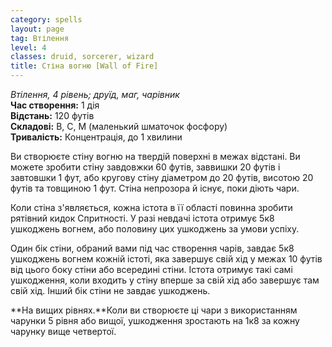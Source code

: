 ```yaml
---
category: spells
layout: page
tag: Втілення
level: 4
classes: druid, sorcerer, wizard
title: Стіна вогню [Wall of Fire]
---
```


_Втілення, 4 рівень; друїд, маг, чарівник_    
**Час створення:** 1 дія    
**Відстань:** 120 футів    
**Складові:** В, С, М (маленький шматочок фосфору)    
**Тривалість:** Концентрація, до 1 хвилини    

Ви створюєте стіну вогню на твердій поверхні в межах відстані. Ви можете зробити стіну завдовжки 60 футів, заввишки 20 футів і завтовшки 1 фут, або кругову стіну діаметром до 20 футів, висотою 20 футів та товщиною 1 фут. Стіна непрозора й існує, поки діють чари.    

Коли стіна з'являється, кожна істота в її області повинна зробити рятівний кидок Спритності. У разі невдачі істота отримує 5к8 ушкоджень вогнем, або половину цих ушкоджень за умови успіху.    

Один бік стіни, обраний вами під час створення чарів, завдає 5к8 ушкоджень вогнем кожній істоті, яка завершує свій хід у межах 10 футів від цього боку стіни або всередині стіни. Істота отримує такі самі ушкодження, коли входить у стіну вперше за свій хід або завершує там свій хід. Інший бік стіни не завдає ушкоджень.   

**На вищих рівнях.**Коли ви створюєте ці чари з використанням чарунки 5 рівня або вищої, ушкодження зростають на 1к8 за кожну чарунку вище четвертої. 
